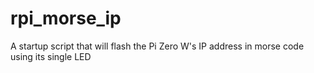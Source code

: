 # rpi_morse_ip
A startup script that will flash the Pi Zero W's IP address in morse code using its single LED
